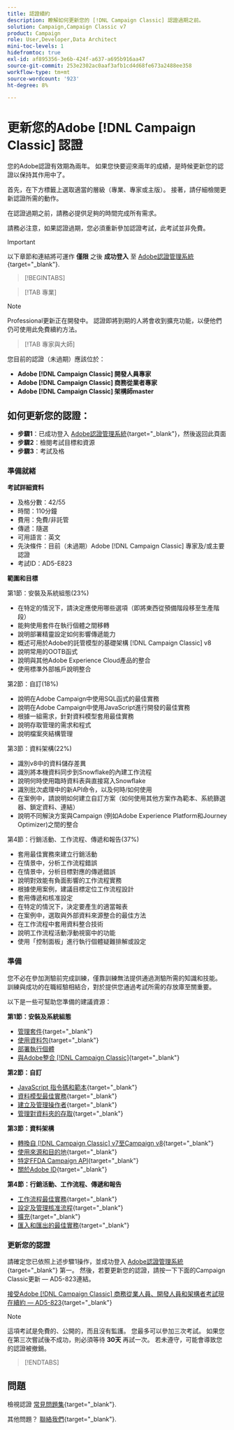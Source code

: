 ```yaml
---
title: 認證續約
description: 瞭解如何更新您的 [!DNL Campaign Classic] 認證過期之前。
solution: Campaign,Campaign Classic v7
product: Campaign
role: User,Developer,Data Architect
mini-toc-levels: 1
hidefromtoc: true
exl-id: af895356-3e6b-424f-a637-a695b916aa47
source-git-commit: 253e2302ac0aaf3afb1cd4d68fe673a2488ee358
workflow-type: tm+mt
source-wordcount: '923'
ht-degree: 8%

---
```


# 更新您的Adobe [!DNL Campaign Classic] 認證

您的Adobe認證有效期為兩年。 如果您快要迎來兩年的成績，是時候更新您的認證以保持其作用中了。

首先，在下方標籤上選取適當的層級（專業、專家或主版）。 接著，請仔細檢閱更新認證所需的動作。

在認證過期之前，請務必提供足夠的時間完成所有需求。

請務必注意，如果認證過期，您必須重新參加認證考試，此考試並非免費。

>[!IMPORTANT]
>
>以下章節和連結將可運作 **僅限** 之後 **成功登入** 至 [Adobe認證管理系統](https://www.certmetrics.com/adobe){target="_blank"}.

>[!BEGINTABS]

>[!TAB 專業]

>[!NOTE]
>
>Professional更新正在開發中。 認證即將到期的人將會收到擴充功能，以便他們仍可使用此免費續約方法。

>[!TAB 專家與大師]

您目前的認證（未過期）應該位於：

* **Adobe [!DNL Campaign Classic] 開發人員專家**
* **Adobe [!DNL Campaign Classic] 商務從業者專家**
* **Adobe [!DNL Campaign Classic] 架構師master**

## 如何更新您的認證：

* **步驟1**：已成功登入 [Adobe認證管理系統](https://www.certmetrics.com/adobe){target="_blank"}，然後返回此頁面
* **步驟2**：檢閱考試目標和資源
* **步驟3**：考試及格

### 準備就緒

**考試詳細資料**

* 及格分數：42/55
* 時間：110分鐘
* 費用：免費/非託管
* 傳遞：隨選
* 可用語言：英文
* 先決條件：目前（未過期）Adobe [!DNL Campaign Classic] 專家及/或主要認證
* 考試ID：AD5-E823

**範圍和目標**

第1節：安裝及系統組態(23%)

* 在特定的情況下，請決定應使用哪些選項（即將東西從預備階段移至生產階段）
* 能夠使用套件在執行個體之間移轉
* 說明部署精靈設定如何影響傳遞能力
* 概述可用於Adobe的託管模型的基礎架構 [!DNL Campaign Classic] v8
* 說明常用的OOTB函式
* 說明與其他Adobe Experience Cloud產品的整合
* 使用標準外部帳戶說明整合

第2節：自訂(18%)

* 說明在Adobe Campaign中使用SQL函式的最佳實務
* 說明在Adobe Campaign中使用JavaScript進行開發的最佳實務
* 根據一組需求，針對資料模型套用最佳實務
* 說明存取管理的需求和程式
* 說明檔案夾結構管理

第3節：資料架構(22%)

* 識別v8中的資料儲存差異
* 識別將本機資料同步到Snowflake的內建工作流程
* 說明何時使用臨時資料表與直接寫入Snowflake
* 識別批次處理中的新API命令，以及何時/如何使用
* 在案例中，請說明如何建立自訂方案（如何使用其他方案作為範本、系統篩選器、鎖定資料、連結）
* 說明不同解決方案與Campaign (例如Adobe Experience Platform和Journey Optimizer)之間的整合

第4節：行銷活動、工作流程、傳遞和報告(37%)

* 套用最佳實務來建立行銷活動
* 在情景中，分析工作流程錯誤
* 在情景中，分析目標對應的傳遞錯誤
* 說明對效能有負面影響的工作流程實務
* 根據使用案例，建議目標定位工作流程設計
* 套用傳遞和核准設定
* 在特定的情況下，決定要產生的適當報表
* 在案例中，選取與外部資料來源整合的最佳方法
* 在工作流程中套用資料整合技術
* 說明工作流程活動浮動視窗中的功能
* 使用「控制面板」進行執行個體疑難排解或設定

### 準備

您不必在參加測驗前完成訓練，僅靠訓練無法提供通過測驗所需的知識和技能。 訓練與成功的在職經驗相結合，對於提供您通過考試所需的存放庫至關重要。

以下是一些可幫助您準備的建議資源：

**第1節：安裝及系統組態**

* [管理套件](https://experienceleague.adobe.com/docs/campaign-standard/using/managing-processes-and-data/importing-and-exporting-data/managing-packages.html){target="_blank"}
* [使用資料包](https://experienceleague.adobe.com/docs/campaign-classic/using/getting-started/administration-basics/working-with-data-packages.html){target="_blank"}
* [部署執行個體](https://experienceleague.adobe.com/docs/campaign-classic/using/installing-campaign-classic/initial-configuration/deploying-an-instance.html)
* [與Adobe整合 [!DNL Campaign Classic]](https://experienceleague.adobe.com/docs/experience-manager-65/administering/integration/campaignonpremise.html){target="_blank"}

**第2節：自訂**

* [JavaScript 指令碼和範本](https://experienceleague.adobe.com/docs/campaign-classic/using/automating-with-workflows/advanced-management/javascript-scripts-and-templates.html){target="_blank"}
* [資料模型最佳實務](https://experienceleague.adobe.com/docs/campaign-classic/using/configuring-campaign-classic/data-model/data-model-best-practices.html?lang=zh-Hant){target="_blank"}
* [建立及管理操作者](https://experienceleague.adobe.com/docs/campaign-classic/using/getting-started/permissions/access-management-operators.html){target="_blank"}
* [管理對資料夾的存取](https://experienceleague.adobe.com/docs/campaign-classic/using/getting-started/permissions/access-management-folders.html){target="_blank"}

**第3節：資料架構**

* [轉換自 [!DNL Campaign Classic] v7至Campaign v8](https://experienceleague.adobe.com/docs/campaign/campaign-v8/new/v7-to-v8.html?lang=zh-Hant){target="_blank"}
* [使用來源和目的地](https://experienceleague.adobe.com/docs/campaign-classic/using/integrating-with-adobe-experience-cloud/aep-sources-destinations/get-started-sources-destinations.html){target="_blank"}
* [特定FFDA Campaign API](https://experienceleague.adobe.com/docs/campaign/campaign-v8/config/architecture/ffda/ffda-characteristics/new-apis.html){target="_blank"}
* [關於Adobe ID](https://experienceleague.adobe.com/docs/campaign-classic/using/installing-campaign-classic/connect-to-campaign/connecting-via-an-adobe-id/about-adobe-id.html){target="_blank"}

**第4節：行銷活動、工作流程、傳遞和報告**

* [工作流程最佳實務](https://experienceleague.adobe.com/docs/campaign-classic/using/automating-with-workflows/introduction/workflow-best-practices.html?lang=zh-Hant){target="_blank"}
* [設定及管理核准流程](https://experienceleague.adobe.com/docs/campaign-classic/using/orchestrating-campaigns/orchestrate-campaigns/marketing-campaign-approval.html){target="_blank"}
* [擴充](https://experienceleague.adobe.com/docs/campaign-classic/using/automating-with-workflows/targeting-activities/enrichment.html){target="_blank"}
* [匯入和匯出的最佳實務](https://experienceleague.adobe.com/docs/campaign-classic/using/automating-with-workflows/introduction/workflow-best-practices.html?lang=zh-Hant){target="_blank"}

### 更新您的認證

請確定您已依照上述步驟1操作，並成功登入 [Adobe認證管理系統](https://www.certmetrics.com/adobe){target="_blank"} 第一。 然後，若要更新您的認證，請按一下下面的Campaign Classic更新 — AD5-823連結。

[接受Adobe [!DNL Campaign Classic] 商務從業人員、開發人員和架構者考試現在續約 — AD5-823](https://www.certmetrics.com/adobe/candidate/caveon_sso_adobe.aspx?ssoLogin=true&amp;eid=AD5-E823){target="_blank"}

>[!NOTE]
>
>這項考試是免費的、公開的，而且沒有監護。 您最多可以參加三次考試。 如果您在第三次嘗試後不成功，則必須等待 **30天** 再試一次。 若未遵守，可能會導致您的認證被撤銷。

>[!ENDTABS]

## 問題

檢視認證 [常見問題集](https://experienceleague.adobe.com/docs/certification/certification/faq.html){target="_blank"}.

其他問題？ [聯絡我們](mailto:certif@adobe.com){target="_blank"}.
